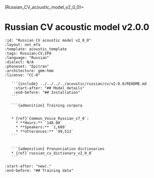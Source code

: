 
(Russian_CV_acoustic_model_v2_0_0)=
# Russian CV acoustic model v2.0.0

``````{acoustic} Russian CV acoustic model v2.0.0
:id: "Russian CV acoustic model v2_0_0"
:layout: not_mfa
:template: acoustic_template
:tags: Russian;CV;IPA
:language: "Russian"
:dialect: N/A
:phoneset: "Epitran"
:architecture: gmm-hmm
:license: "CC-0"

   ```{include} ../../../../acoustic/russian/cv/v2.0.0/README.md
    :start-after: "## Model details"
    :end-before: "## Installation"
   ```

   ```{admonition} Training corpora


   * {ref}`Common_Voice_Russian_v7_0`:
     * **Hours:** `148.00`
     * **Speakers:** `1,609`
     * **Utterances:** `99,513`
   ```


   ```{admonition} Pronunciation dictionaries
   * {ref}`russian_cv_dictionary_v2_0_0`
   ```
``````

```{include} ../../../../acoustic/russian/cv/v2.0.0/README.md
:start-after: "new)."
:end-before: "## Training data"
```
